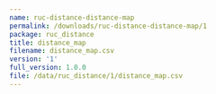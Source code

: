 ```yaml
---
name: ruc-distance-distance-map
permalink: /downloads/ruc-distance-distance-map/1
package: ruc_distance
title: distance_map
filename: distance_map.csv
version: '1'
full_version: 1.0.0
file: /data/ruc_distance/1/distance_map.csv
---
```

